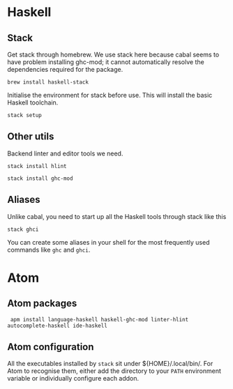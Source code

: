 # Haskell
## Stack
Get stack through homebrew. We use stack here because cabal seems to have problem installing ghc-mod; it cannot automatically resolve the dependencies required for the package.

`brew install haskell-stack`

Initialise the environment for stack before use. This will install the basic Haskell toolchain.

`stack setup`

## Other utils
Backend linter and editor tools we need.

`stack install hlint`

`stack install ghc-mod`

## Aliases
Unlike cabal, you need to start up all the Haskell tools through stack like this

`stack ghci`

You can create some aliases in your shell for the most frequently used commands like `ghc` and `ghci`.


# Atom
## Atom packages
` apm install language-haskell haskell-ghc-mod linter-hlint autocomplete-haskell ide-haskell`

## Atom configuration
All the executables installed by `stack` sit under ${HOME}/.local/bin/. For Atom to recognise them, either add the directory to your `PATH` environment variable or individually configure each addon.
